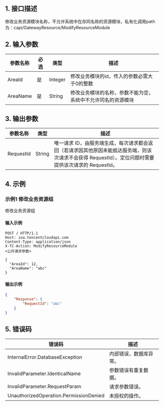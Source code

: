 ## 1. 接口描述




修改业务资源模块名称，不允许系统中在存同名称的资源模块，私有化调用path为：capi/GatewayResource/ModifyResourceModule

## 2. 输入参数


| 参数名称 | 必选 | 类型 | 描述 |
|---------|---------|---------|---------|
| AreaId | 是 | Integer | 修改业务模块的id，传入的参数必需大于0的整数 |
| AreaName | 是 | String | 修改业务模块的名称，参数不能为空，系统中不允许同名的资源模块 |

## 3. 输出参数

| 参数名称 | 类型 | 描述 |
|---------|---------|---------|
| RequestId | String | 唯一请求 ID，由服务端生成，每次请求都会返回（若请求因其他原因未能抵达服务端，则该次请求不会获得 RequestId）。定位问题时需要提供该次请求的 RequestId。|

## 4. 示例

### 示例1 修改业务资源组

修改业务资源组

#### 输入示例

```
POST / HTTP/1.1
Host: ioa.tencentcloudapi.com
Content-Type: application/json
X-TC-Action: ModifyResourceModule
<公共请求参数>

{
  "AreaId": 12,
  "AreaName": "abc"
}
```

#### 输出示例

```json
{
    "Response": {
        "RequestId": "abc"
    }
}
```











## 5. 错误码


| 错误码 | 描述 |
|---------|---------|
| InternalError.DatabaseException | 内部错误，数据库异常。 |
| InvalidParameter.IdenticalName | 参数错误有重复数据。 |
| InvalidParameter.RequestParam | 请求参数错误。 |
| UnauthorizedOperation.PermissionDenied | 未授权的操作。 |
